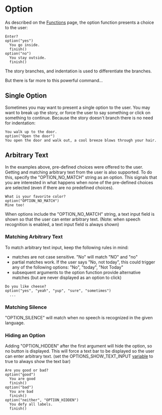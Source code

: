 # Option

As described on the [Functions](Functions.md) page, the option function presents a choice to the user:

```
Enter?
option("yes")
  You go inside.
  finish()
option("no")
  You stay outside.
  finish()
```

The story branches, and indentation is used to differentiate the branches.

But there is far more to this powerful command...

## Single Option

Sometimes you may want to present a single option to the user.  You may want to break up the story, or force the user to say something or click on something to continue. Because the story doesn't branch there is no need for indentation:

```
You walk up to the door.
option("Open the door")
You open the door and walk out, a cool breeze blows through your hair.
```

## Arbitrary Text

In the examples above, pre-defined choices were offered to the user.  Getting and matching arbitrary text from the user is also supported.  To do this, specify the "OPTION_NO_MATCH" string as an option.  This signals that you are interested in what happens when none of the pre-defined choices are selected (even if there are no predefined choices). 

```
What is your favorite color?
option("OPTION_NO_MATCH")
Mine too!
```

When options include the "OPTION_NO_MATCH" string, a text input field is shown so that the user can enter arbitrary text.  (Note: when speech recognition is enabled, a text input field is always shown)

### Matching Arbitrary Text

To match arbitrary text input, keep the following rules in mind:

* matches are not case sensitive.  "No" will match "NO" and "no"
* partial matches work.  If the user says "No, not today", this could trigger any of the following options: "No", "today", "Not Today"
* subsequent arguments to the option function provide alternative matches (but are never displayed as an option to click)

```
Do you like cheese?
option("yes", "yeah", "yup", "sure", "sometimes")
  ...
```


### Matching Silence

"OPTION_SILENCE" will match when no speech is recognized in the given language.

### Hiding an Option

Adding "OPTION_HIDDEN" after the first argument will hide the option, so no button is displayed. This will force a text bar to be displayed so the user can enter arbitrary text. (set the OPTIONS_SHOW_TEXT_INPUT [variable](Variables.md) to true to always show the text bar)

```
Are you good or bad?
option("good")
  You are good
  finish()
option("bad")
  You are bad
  finish()
option("neither", "OPTION_HIDDEN")
  You defy all labels.
  finish()
```


